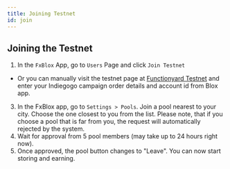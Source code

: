 ```yaml
---
title: Joining Testnet
id: join
---
```

## Joining the Testnet

1. In the `FxBlox` App, go to `Users` Page and click `Join Testnet`
  - Or you can manually visit the testnet page at [Functionyard Testnet](https://fund.functionyard.fula.network) and enter your Indiegogo campaign order details and account id from Blox app.
3. In the FxBlox app, go to `Settings > Pools`. Join a pool nearest to your city. Choose the one closest to you from the list. Please note, that if you choose a pool that is far from you, the request will automatically rejected by the system. 
4. Wait for approval from 5 pool members (may take up to 24 hours right now).
5. Once approved, the pool button changes to "Leave". You can now start storing and earning.
